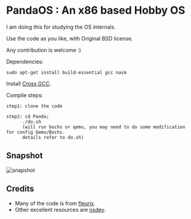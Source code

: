 
PandaOS : An x86 based Hobby OS
========

I am doing this for studying the OS internals.

Use the code as you like, with Original BSD license.

Any contribution is welcome :)

Dependencies:

```console
sudo apt-get install build-essential gcc nasm
```
Install [Cross GCC](https://wiki.osdev.org/GCC_Cross-Compiler).

Compile steps:

```console
step1: clone the code

step2: cd Panda;
      ./do.sh
      (will run bochs or qemu, you may need to do some modification for config Qemu/Bochs. 
      details refer to do.sh)
```

## Snapshot

![snapshot](https://github.com/chenyukang/Panda/blob/master/imgs/snapshot.png?raw=true)

## Credits

- Many of the code is from [fleurix](https://github.com/flaneur2020/fleurix).
- Other excellent resources are [osdev](https://wiki.osdev.org/Expanded_Main_Page).
